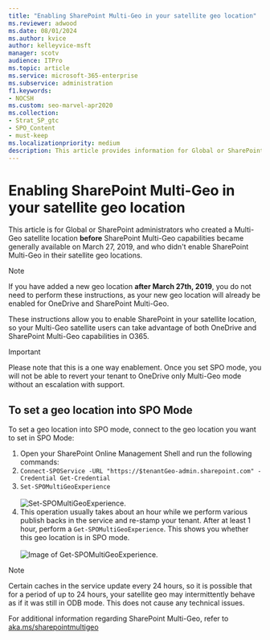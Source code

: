 ```yaml
---
title: "Enabling SharePoint Multi-Geo in your satellite geo location"
ms.reviewer: adwood
ms.date: 08/01/2024
ms.author: kvice
author: kelleyvice-msft
manager: scotv
audience: ITPro
ms.topic: article
ms.service: microsoft-365-enterprise
ms.subservice: administration
f1.keywords:
- NOCSH
ms.custom: seo-marvel-apr2020
ms.collection: 
- Strat_SP_gtc
- SPO_Content
- must-keep
ms.localizationpriority: medium
description: This article provides information for Global or SharePoint admins about enabling SharePoint Multi-Geo in satellite geo locations.
---
```


# Enabling SharePoint Multi-Geo in your satellite geo location

This article is for Global or SharePoint administrators who created a Multi-Geo satellite location **before** SharePoint Multi-Geo capabilities became generally available on March 27, 2019, and who didn't enable SharePoint Multi-Geo in their satellite geo locations.

> [!NOTE]
> If you have added a new geo location **after March 27th, 2019**, you do not need to perform these instructions, as your new geo location will already be enabled for OneDrive and SharePoint Multi-Geo.

These instructions allow you to enable SharePoint in your satellite location, so your Multi-Geo satellite users can take advantage of both OneDrive and SharePoint Multi-Geo capabilities in O365.

> [!IMPORTANT]
> Please note that this is a one way enablement. Once you set SPO mode, you will not be able to revert your tenant to OneDrive only Multi-Geo mode without an escalation with support.

## To set a geo location into SPO Mode

To set a geo location into SPO mode, connect to the geo location you want to set in SPO Mode:

1. Open your SharePoint Online Management Shell and run the following commands:
2. `Connect-SPOService -URL "https://$tenantGeo-admin.sharepoint.com" -Credential Get-Credential`
3. `Set-SPOMultiGeoExperience`</br></br>
![Set-SPOMultiGeoExperience.](../media/Set-SPO-MultiGeo.jpg)
4. This operation usually takes about an hour while we perform various publish backs in the service and re-stamp your tenant. After at least 1 hour, perform a `Get-SPOMultiGeoExperience`. This shows you whether this geo location is in SPO mode.</br></br>
![Image of Get-SPOMultiGeoExperience.](../media/Get-SPO-MultiGeo.jpg)

> [!NOTE]
> Certain caches in the service update every 24 hours, so it is possible that for a period of up to 24 hours, your satellite geo may intermittently behave as if it was still in ODB mode. This does not cause any technical issues.

For additional information regarding SharePoint Multi-Geo, refer to [aka.ms/sharepointmultigeo](multi-geo-capabilities-in-onedrive-and-sharepoint-online-in-microsoft-365.md)
